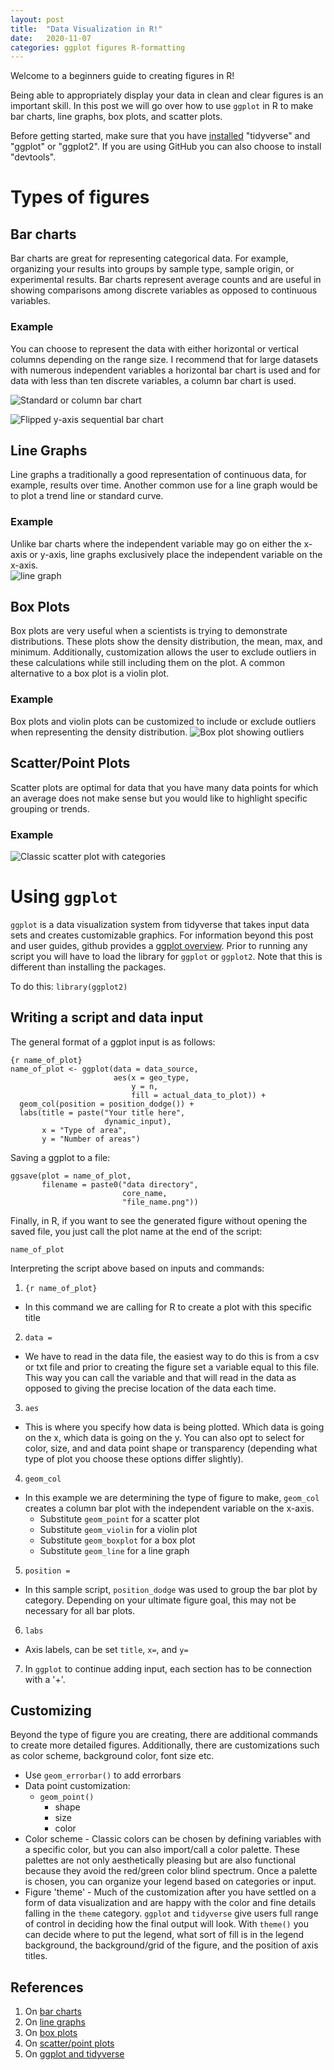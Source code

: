 ```yaml
---
layout: post
title:  "Data Visualization in R!"
date:   2020-11-07
categories: ggplot figures R-formatting
---
```


Welcome to a beginners guide to creating figures in R!

Being able to appropriately display your data in clean and clear figures is an important skill. In this post we will go over how to use `ggplot` in R to make bar charts, line graphs, box plots, and scatter plots.

Before getting started, make sure that you have [installed](https://ggplot2.tidyverse.org/index.html) "tidyverse" and "ggplot" or "ggplot2". If you are using GitHub you can also choose to install "devtools".

# Types of figures  
## Bar charts   
Bar charts are great for representing categorical data. For example, organizing your results into groups by sample type, sample origin, or experimental results. Bar charts represent average counts and are useful in showing comparisons among discrete variables as opposed to continuous variables.
### Example  
You can choose to represent the data with either horizontal or vertical columns depending on the range size. I recommend that for large datasets with numerous independent variables a horizontal bar chart is used and for data with less than ten discrete variables, a column bar chart is used.

![Standard or column bar chart](https://ggplot2.tidyverse.org/reference/geom_bar-2.png)

![Flipped y-axis sequential bar chart](https://ggplot2.tidyverse.org/reference/geom_bar-3.png)

## Line Graphs   
Line graphs a traditionally a good representation of continuous data, for example, results over time. Another common use for a line graph would be to plot a trend line or standard curve.  
### Example  
Unlike bar charts where the independent variable may go on either the x-axis or y-axis, line graphs exclusively place the independent variable on the x-axis.  
![line graph](https://ggplot2.tidyverse.org/reference/geom_path-1.png)

## Box Plots  
Box plots are very useful when a scientists is trying to demonstrate distributions. These plots show the density distribution, the mean, max, and minimum. Additionally, customization allows the user to exclude outliers in these calculations while still including them on the plot. A common alternative to a box plot is a violin plot.  
### Example
Box plots and violin plots can be customized to include or exclude outliers when representing the density distribution.
![Box plot showing outliers](https://ggplot2.tidyverse.org/reference/geom_boxplot-1.png)

## Scatter/Point Plots  
Scatter plots are optimal for data that you have many data points for which an average does not make sense but you would like to highlight specific grouping or trends.
### Example
![Classic scatter plot with categories](https://ggplot2.tidyverse.org/reference/geom_point-2.png)

# Using  `ggplot`  
`ggplot` is a data visualization system from tidyverse that takes input data sets and creates customizable graphics. For information beyond this post and user guides, github provides a [ggplot overview](https://ggplot2.tidyverse.org/index.html). Prior to running any script you will have to load the library for  `ggplot` or `ggplot2`.  Note that this is different than installing the packages.

To do this: ```library(ggplot2)```

## Writing a script and data input
The general format of a ggplot input is as follows:
```
{r name_of_plot}
name_of_plot <- ggplot(data = data_source,
                       aes(x = geo_type,
                           y = n,
                           fill = actual_data_to_plot)) +
  geom_col(position = position_dodge()) +
  labs(title = paste("Your title here",
                     dynamic_input),
       x = "Type of area",
       y = "Number of areas")
```

Saving a ggplot to a file:
```
ggsave(plot = name_of_plot,
       filename = paste0("data directory",
                         core_name,
                         "file_name.png"))
```

Finally, in R, if you want to see the generated figure without opening the saved file, you just call the plot name at the end of the script:
```
name_of_plot
```

Interpreting the script above based on inputs and commands:  
1. `{r name_of_plot}`  
  * In this command we are calling for R to create a plot with this specific title
2. `data = `
  * We have to read in the data file, the easiest way to do this is from a csv or txt file and prior to creating the figure set a variable equal to this file. This way you can call the variable and that will read in the data as opposed to giving the precise location of the data each time.
3. `aes`
  * This is where you specify how data is being plotted. Which data is going on the x, which data is going on the y. You can also opt to select for color, size, and and data point shape or transparency (depending what type of plot you choose these options differ slightly).
4. `geom_col`
  * In this example we are determining the type of figure to make, `geom_col` creates a column bar plot with the independent variable on the x-axis.
      * Substitute `geom_point` for a scatter plot
      * Substitute `geom_violin` for a violin plot
      * Substitute `geom_boxplot` for a box plot
      * Substitute `geom_line` for a line graph
5. `position =`
  * In this sample script, `position_dodge` was used to group the bar plot by category. Depending on your ultimate figure goal, this may not be necessary for all bar plots.
6. `labs`
  * Axis labels, can be set `title`, `x=`, and `y=`
7. In `ggplot` to continue adding input, each section has to be connection with a '+'.

## Customizing
Beyond the type of figure you are creating, there are additional commands to create more detailed figures. Additionally, there are customizations such as color scheme, background color, font size etc.

* Use `geom_errorbar()` to add errorbars
* Data point customization:
  * `geom_point()`  
    * shape
    * size
    * color
* Color scheme - Classic colors can be chosen by defining variables with a specific color, but you can also import/call a color palette. These palettes are not only aesthetically pleasing but are also functional because they avoid the red/green color blind spectrum. Once a palette is chosen, you can organize your legend based on categories or input.
* Figure 'theme' - Much of the customization after you have settled on a form of data visualization and are happy with the color and fine details falling in the `theme` category. `ggplot` and `tidyverse` give users full range of control in deciding how the final output will look. With  `theme()` you can decide where to put the legend, what sort of fill is in the legend background, the background/grid of the figure, and the position of axis titles.

## References
1. On [bar charts](https://ggplot2.tidyverse.org/reference/geom_bar.html)
2. On [line graphs](https://ggplot2.tidyverse.org/reference/geom_path.html?q=geom%20_%20line)
3. On [box plots](https://ggplot2.tidyverse.org/reference/geom_boxplot.html)
4. On [scatter/point plots](https://ggplot2.tidyverse.org/reference/geom_point.html)
5. On [ggplot and tidyverse](https://ggplot2.tidyverse.org/index.html)
